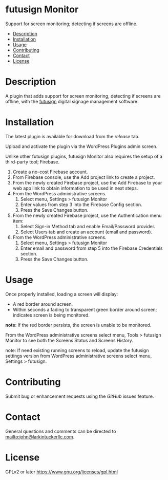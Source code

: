 futusign Monitor
====
Support for screen monitoring; detecting if screens are offline.

- [Description](#description)
- [Installation](#installation)
- [Usage](#usage)
- [Contributing](#contributing)
- [Contact](#contact)
- [License](#license)

Description
===

A plugin that adds support for screen monitoring, detecting if screens are offline, with the [futusign](https://github.com/larkintuckerllc/futusign-wordpress)
digital signage management software.

Installation
====

The latest plugin is available for download from the *release* tab.

Upload and activate the plugin via the WordPress Plugins admin screen.

Unlike other futusign plugins, futusign Monitor also requires the setup of a third-party tool; Firebase.

1. Create a no-cost Firebase account.
2. From Firebase console, use the Add project link to create a project.
3. From the newly created Firebase project, use the Add Firebase to your web app link to obtain information to be used in next steps.
4. From the WordPress administrative screens.
    1. Select menu, Settings > futusign Monitor
    2. Enter values from step 3 into the Firebase Config section.
    3. Press the Save Changes button.
5. From the newly created Firebase project, use the Authentication menu item:
    1. Select Sign-in Method tab and enable Email/Password provider.
    2. Select Users tab and create an account (email and password).
6. From the WordPress administrative screens.
    1. Select menu, Settings > futusign Monitor
    2. Enter email and password from step 5 into the Firebase Credentials section.
    3. Press the Save Changes button.

Usage
====
Once properly installed, loading a screen will display:
* A red border around screen.
* Within seconds a fading to transparent green border around screen; indicates screen is being monitored.

**note**: If the red border persists, the screen is unable to be monitored.

From the WordPress administrative screens select menu, Tools > futusign Monitor to see both the Screens Status and Screens History.

note: If need existing running screens to reload, update the futusign settings version from WordPress administrative screens select menu, Settings > futusign.

Contributing
====
Submit bug or enhancement requests using the *GitHub* issues feature.

Contact
====
General questions and comments can be directed to
<mailto:john@larkintuckerllc.com>.

License
====
GPLv2 or later <https://www.gnu.org/licenses/gpl.html>